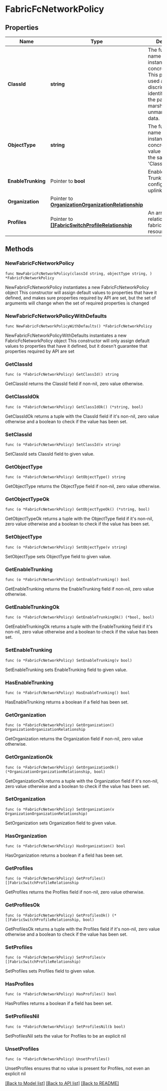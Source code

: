 # FabricFcNetworkPolicy

## Properties

Name | Type | Description | Notes
------------ | ------------- | ------------- | -------------
**ClassId** | **string** | The fully-qualified name of the instantiated, concrete type. This property is used as a discriminator to identify the type of the payload when marshaling and unmarshaling data. | [default to "fabric.FcNetworkPolicy"]
**ObjectType** | **string** | The fully-qualified name of the instantiated, concrete type. The value should be the same as the &#39;ClassId&#39; property. | [default to "fabric.FcNetworkPolicy"]
**EnableTrunking** | Pointer to **bool** | Enable or Disable Trunking on all of configured FC uplink ports. | [optional] 
**Organization** | Pointer to [**OrganizationOrganizationRelationship**](organization.Organization.Relationship.md) |  | [optional] 
**Profiles** | Pointer to [**[]FabricSwitchProfileRelationship**](FabricSwitchProfileRelationship.md) | An array of relationships to fabricSwitchProfile resources. | [optional] 

## Methods

### NewFabricFcNetworkPolicy

`func NewFabricFcNetworkPolicy(classId string, objectType string, ) *FabricFcNetworkPolicy`

NewFabricFcNetworkPolicy instantiates a new FabricFcNetworkPolicy object
This constructor will assign default values to properties that have it defined,
and makes sure properties required by API are set, but the set of arguments
will change when the set of required properties is changed

### NewFabricFcNetworkPolicyWithDefaults

`func NewFabricFcNetworkPolicyWithDefaults() *FabricFcNetworkPolicy`

NewFabricFcNetworkPolicyWithDefaults instantiates a new FabricFcNetworkPolicy object
This constructor will only assign default values to properties that have it defined,
but it doesn't guarantee that properties required by API are set

### GetClassId

`func (o *FabricFcNetworkPolicy) GetClassId() string`

GetClassId returns the ClassId field if non-nil, zero value otherwise.

### GetClassIdOk

`func (o *FabricFcNetworkPolicy) GetClassIdOk() (*string, bool)`

GetClassIdOk returns a tuple with the ClassId field if it's non-nil, zero value otherwise
and a boolean to check if the value has been set.

### SetClassId

`func (o *FabricFcNetworkPolicy) SetClassId(v string)`

SetClassId sets ClassId field to given value.


### GetObjectType

`func (o *FabricFcNetworkPolicy) GetObjectType() string`

GetObjectType returns the ObjectType field if non-nil, zero value otherwise.

### GetObjectTypeOk

`func (o *FabricFcNetworkPolicy) GetObjectTypeOk() (*string, bool)`

GetObjectTypeOk returns a tuple with the ObjectType field if it's non-nil, zero value otherwise
and a boolean to check if the value has been set.

### SetObjectType

`func (o *FabricFcNetworkPolicy) SetObjectType(v string)`

SetObjectType sets ObjectType field to given value.


### GetEnableTrunking

`func (o *FabricFcNetworkPolicy) GetEnableTrunking() bool`

GetEnableTrunking returns the EnableTrunking field if non-nil, zero value otherwise.

### GetEnableTrunkingOk

`func (o *FabricFcNetworkPolicy) GetEnableTrunkingOk() (*bool, bool)`

GetEnableTrunkingOk returns a tuple with the EnableTrunking field if it's non-nil, zero value otherwise
and a boolean to check if the value has been set.

### SetEnableTrunking

`func (o *FabricFcNetworkPolicy) SetEnableTrunking(v bool)`

SetEnableTrunking sets EnableTrunking field to given value.

### HasEnableTrunking

`func (o *FabricFcNetworkPolicy) HasEnableTrunking() bool`

HasEnableTrunking returns a boolean if a field has been set.

### GetOrganization

`func (o *FabricFcNetworkPolicy) GetOrganization() OrganizationOrganizationRelationship`

GetOrganization returns the Organization field if non-nil, zero value otherwise.

### GetOrganizationOk

`func (o *FabricFcNetworkPolicy) GetOrganizationOk() (*OrganizationOrganizationRelationship, bool)`

GetOrganizationOk returns a tuple with the Organization field if it's non-nil, zero value otherwise
and a boolean to check if the value has been set.

### SetOrganization

`func (o *FabricFcNetworkPolicy) SetOrganization(v OrganizationOrganizationRelationship)`

SetOrganization sets Organization field to given value.

### HasOrganization

`func (o *FabricFcNetworkPolicy) HasOrganization() bool`

HasOrganization returns a boolean if a field has been set.

### GetProfiles

`func (o *FabricFcNetworkPolicy) GetProfiles() []FabricSwitchProfileRelationship`

GetProfiles returns the Profiles field if non-nil, zero value otherwise.

### GetProfilesOk

`func (o *FabricFcNetworkPolicy) GetProfilesOk() (*[]FabricSwitchProfileRelationship, bool)`

GetProfilesOk returns a tuple with the Profiles field if it's non-nil, zero value otherwise
and a boolean to check if the value has been set.

### SetProfiles

`func (o *FabricFcNetworkPolicy) SetProfiles(v []FabricSwitchProfileRelationship)`

SetProfiles sets Profiles field to given value.

### HasProfiles

`func (o *FabricFcNetworkPolicy) HasProfiles() bool`

HasProfiles returns a boolean if a field has been set.

### SetProfilesNil

`func (o *FabricFcNetworkPolicy) SetProfilesNil(b bool)`

 SetProfilesNil sets the value for Profiles to be an explicit nil

### UnsetProfiles
`func (o *FabricFcNetworkPolicy) UnsetProfiles()`

UnsetProfiles ensures that no value is present for Profiles, not even an explicit nil

[[Back to Model list]](../README.md#documentation-for-models) [[Back to API list]](../README.md#documentation-for-api-endpoints) [[Back to README]](../README.md)


